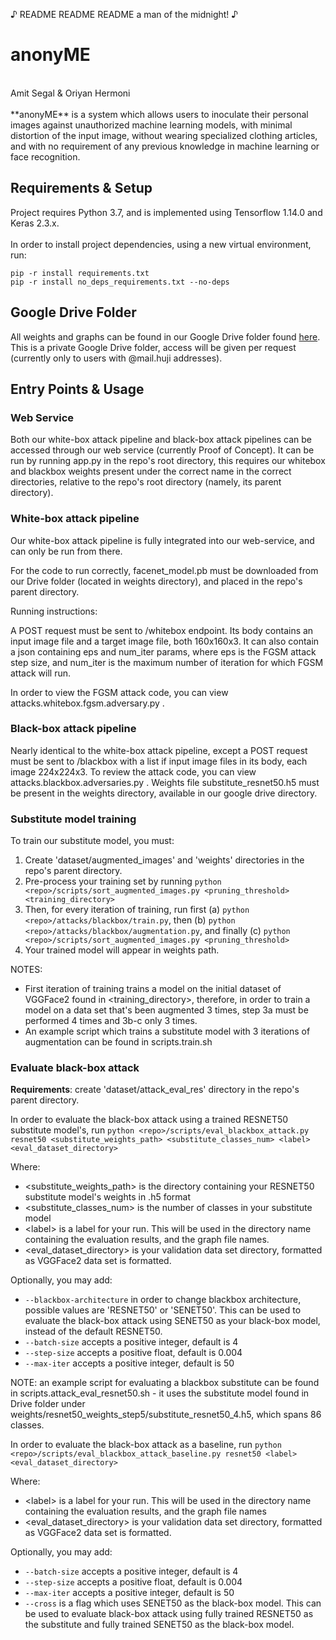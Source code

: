 
♪ README README README a man of the midnight! ♪

# anonyME

<br>
Amit Segal & Oriyan Hermoni<br>
<br>
**anonyME** is a system which allows users to inoculate their personal images against unauthorized machine learning models, with minimal distortion of the input image, without wearing specialized clothing articles, and with no requirement of any previous knowledge in machine learning or face recognition.

## Requirements & Setup

Project requires Python 3.7, and is implemented using Tensorflow 1.14.0 and Keras 2.3.x.<br>
<br>
In order to install project dependencies, using a new virtual environment, run:

    pip -r install requirements.txt
    pip -r install no_deps_requirements.txt --no-deps

## Google Drive Folder

All weights and graphs can be found in our Google Drive folder found [here](https://drive.google.com/drive/u/1/folders/1PIufZmHXbAw28SleVHKualghO5t0fcrU). This is a private Google Drive folder, access will be given per request (currently only to users with @mail.huji addresses).

## Entry Points & Usage

### Web Service

Both our white-box attack pipeline and black-box attack pipelines can be accessed through our web service (currently Proof of Concept).
It can be run by running app.py in the repo's root directory, this requires our whitebox and blackbox weights present under the correct name in the correct directories, relative to the repo's root directory (namely, its parent directory).

### White-box attack pipeline

Our white-box attack pipeline is fully integrated into our web-service, and can only be run from there.

For the code to run correctly, facenet_model.pb must be downloaded from our Drive folder (located in weights directory), and placed in the repo's parent directory.

Running instructions:

A POST request must be sent to /whitebox endpoint. Its body contains an input image file and a target image file, both 160x160x3. It can also contain a json containing eps and num_iter params, where eps is the FGSM attack step size, and num_iter is the maximum number of iteration for which FGSM attack will run.

In order to view the FGSM attack code, you can view attacks.whitebox.fgsm.adversary.py .

### Black-box attack pipeline

Nearly identical to the white-box attack pipeline, except a POST request must be sent to /blackbox with a list if input image files in its body, each image 224x224x3. To review the attack code, you can view attacks.blackbox.adversaries.py . Weights file substitute_resnet50.h5 must be present in the weights directory, available in our google drive directory.

### Substitute model training

To train our substitute model, you must:

 1. Create 'dataset/augmented_images' and 'weights' directories in the repo's parent directory.
 2. Pre-process your training set by running `python <repo>/scripts/sort_augmented_images.py <pruning_threshold> <training_directory>`
 3. Then, for every iteration of training, run first (a) `python <repo>/attacks/blackbox/train.py`, then (b) `python <repo>/attacks/blackbox/augmentation.py`, and finally (c) `python <repo>/scripts/sort_augmented_images.py <pruning_threshold>`
 4. Your trained model will appear in weights path.

NOTES: 

 - First iteration of training trains a model on the initial dataset of VGGFace2 found in \<training_directory\>, therefore, in order to train a model on a data set that's been augmented 3 times,  step 3a must be performed 4 times and 3b-c only 3 times.
 - An example script which trains a substitute model with 3 iterations of augmentation can be found in scripts.train.sh 

### Evaluate black-box attack

**Requirements**: create 'dataset/attack_eval_res' directory in the repo's parent directory.

In order to evaluate the black-box attack using a trained RESNET50 substitute model's, run `python <repo>/scripts/eval_blackbox_attack.py resnet50 <substitute_weights_path> <substitute_classes_num> <label> <eval_dataset_directory>`

Where:

 - \<substitute_weights_path\> is the directory containing your RESNET50 substitute model's weights in .h5 format
 - \<substitute_classes_num\> is the number of classes in your substitute model
 -  \<label\> is a label for your run. This will be used in the directory name containing the evaluation results, and the graph file names.
 - \<eval_dataset_directory\> is your validation data set directory, formatted as VGGFace2 data set is formatted.

Optionally, you may add:

 - `--blackbox-architecture` in order to change blackbox architecture, possible values are 'RESNET50' or 'SENET50'. This can be used to evaluate the black-box attack using SENET50 as your black-box model, instead of the default RESNET50.
 - `--batch-size` accepts a positive integer, default is 4
 - `--step-size` accepts a positive float, default is 0.004
 - `--max-iter` accepts a positive integer, default is 50

NOTE: an example script for evaluating a blackbox substitute can be found in scripts.attack_eval_resnet50.sh - it uses the substitute model found in Drive folder under weights/resnet50_weights_step5/substitute_resnet50_4.h5, which spans 86 classes.

In order to evaluate the black-box attack as a baseline, run `python <repo>/scripts/eval_blackbox_attack_baseline.py resnet50 <label>  <eval_dataset_directory>`

Where:

-  \<label\> is a label for your run. This will be used in the directory name containing the evaluation results, and the graph file names
 - \<eval_dataset_directory\> is your validation data set directory, formatted as VGGFace2 data set is formatted.

Optionally, you may add:

 - `--batch-size` accepts a positive integer, default is 4
 - `--step-size` accepts a positive float, default is 0.004
 - `--max-iter` accepts a positive integer, default is 50
 - `--cross` is a flag which uses SENET50 as the black-box model. This can be used to evaluate black-box attack using fully trained RESNET50 as the substitute and fully trained SENET50 as the black-box model.
